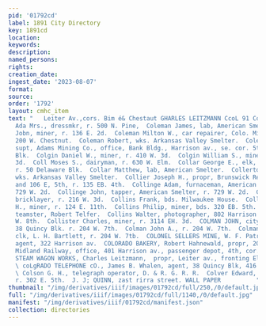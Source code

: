 ```yaml
---
pid: '01792cd'
label: 1891 City Directory
key: 1891cd
location: 
keywords: 
description: 
named_persons: 
rights: 
creation_date: 
ingest_date: '2023-08-07'
format: 
source: 
order: '1792'
layout: cmhc_item
text: "   Leiter Av.,cors. Bim é& Chestaut GHARLES LEITZMANN CcoL 91 CoOL  Coleman
  Ada Mrs., dressmkr, r. 500 N. Pine,  Coleman James, lab, American Smelter.  Coleman
  Jobn, miner, r. 136 E. 2d.  Coleman Milton W., car repairer, Colo. Mid. Ry., r.
  200 W. Chestnut.  Coleman Robert, wks. Arkansas Valley Smelter.  Coleman R. J.,
  supt, Adams Mining Co., office, Bank Bldg., Harrison av., se. cor. 5th, r. 23 Delaware
  Blk.  Colgin Daniel W., miner, r. 410 W. 3d.  Colgin William S., miner, r. 410 W.
  3d.  Coll Moses S., dairyman, r. 630 W. Elm.  Collar George E., elk, J. J. M. McRobbie,
  r. 50 Delaware Blk.  Collar Matthew, lab, American Smelter.  Collerton Phillip,
  wks. Arkansas Valley Smelter.  Collier Joseph H., propr, Brunswick Restaurant, 104
  and 106 E, 5th, r. 135 EB. 4th.  Collinge Adam, furnaceman, American Smelter, r.
  729 W. 2d.  Collinge John, tapper, American Smelter, r. 729 W. 2d.  Collins Frank,
  bricklayer, r. 216 W. 3d.  Collins Frank, bds. Milwaukee House.  Collins George
  H., miner, r. 124 E. 11th.  Collins Philip, miner, bds. 320 EB. 5th.  Collins Thomas,
  teamster, Robert Telfer.  Collins Walter, photographer, 802 Harrison av., r. 113
  W. 8th.  Collister Charles, miner, r. 3114 EH. 3d.  COLMAN JOHN, city bill poster,
  38 Quincy Blk. r. 204 W. 7th.  Colman John A., r. 204 W. 7th.  Colman Samuel M.,
  clk, L. H. Bartlett, r. 204 W. 7tb.  COLONEL SELLERS MINE, W. F. Patrick, financial
  agent, 322 Harrison av.  COLORADO BAKERY, Robert Hahnewald, propr, 204 E. 3d.  Colorado
  Midland Railway, office, 401 Harrison av., passenger depot, 4th, cor. Spruce.  COLORADO
  STEAM WAGON WORKS, Charles Leitzmann,  propr, Leiter av., fronting Elm and Chestnut.
  \ coLgRADO TELEPHONE cO., James B. Whalen, agent, 38 Quincy Blk, 416 Harrison av.
  \ Colson G. H., telegraph operator, D. & R. G. R. R.  Colver Edward, real estate,
  r. 302 E. 5th.  J. J; QUINN, zast rirra street. WALL PAPER          "
thumbnail: "/img/derivatives/iiif/images/01792cd/full/250,/0/default.jpg"
full: "/img/derivatives/iiif/images/01792cd/full/1140,/0/default.jpg"
manifest: "/img/derivatives/iiif/01792cd/manifest.json"
collection: directories
---
```

